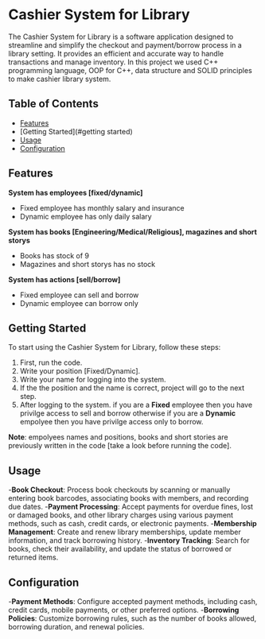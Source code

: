 # Cashier System for Library

The Cashier System for Library is a software application designed to streamline and simplify the checkout and payment/borrow process in a library setting. It provides an efficient and accurate way to handle transactions and manage inventory. 
In this project we used C++ programming language, OOP for C++, data structure and SOLID principles to make cashier library system.

## Table of Contents

- [Features](#features)
- [Getting Started](#getting started)
- [Usage](#usage)
- [Configuration](#configuration)

## Features

**System has employees [fixed/dynamic]**
- Fixed employee has monthly salary and insurance
- Dynamic employee has only daily salary

**System has books [Engineering/Medical/Religious], magazines and short storys**
- Books has stock of 9
- Magazines and short storys has no stock

**System has actions [sell/borrow]**
- Fixed employee can sell and borrow
- Dynamic employee can borrow only

## Getting Started

To start using the Cashier System for Library, follow these steps:

1. First, run the code.
2. Write your position [Fixed/Dynamic].
3. Write your name for logging into the system.
4. If the the position and the name is correct, project will go to the next step.
5. After logging to the system. if you are a **Fixed** employee then you have privilge access to sell and borrow otherwise if you are a **Dynamic** empolyee then you have privilge access only to borrow.

**Note**: empolyees names and positions, books and short stories are previously written in the code [take a look before running the code].
## Usage

-**Book Checkout**: Process book checkouts by scanning or manually entering book barcodes, associating books with members, and recording due dates.
-**Payment Processing**: Accept payments for overdue fines, lost or damaged books, and other library charges using various payment methods, such as cash, credit cards, or electronic payments.
-**Membership Management**: Create and renew library memberships, update member information, and track borrowing history.
-**Inventory Tracking**: Search for books, check their availability, and update the status of borrowed or returned items.

## Configuration

-**Payment Methods**: Configure accepted payment methods, including cash, credit cards, mobile payments, or other preferred options.
-**Borrowing Policies**: Customize borrowing rules, such as the number of books allowed, borrowing duration, and renewal policies.
